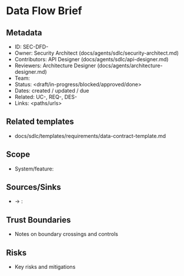 # Data Flow Brief

## Metadata

- ID: SEC-DFD-<id>
- Owner: Security Architect (docs/agents/sdlc/security-architect.md)
- Contributors: API Designer (docs/agents/sdlc/api-designer.md)
- Reviewers: Architecture Designer (docs/agents/architecture-designer.md)
- Team: <team>
- Status: <draft/in-progress/blocked/approved/done>
- Dates: created <YYYY-MM-DD> / updated <YYYY-MM-DD> / due <YYYY-MM-DD>
- Related: UC-<id>, REQ-<id>, DES-<id>
- Links: <paths/urls>

## Related templates

- docs/sdlc/templates/requirements/data-contract-template.md

## Scope

- System/feature: <name>

## Sources/Sinks

- <component> → <component>: <data>

## Trust Boundaries

- Notes on boundary crossings and controls

## Risks

- Key risks and mitigations
